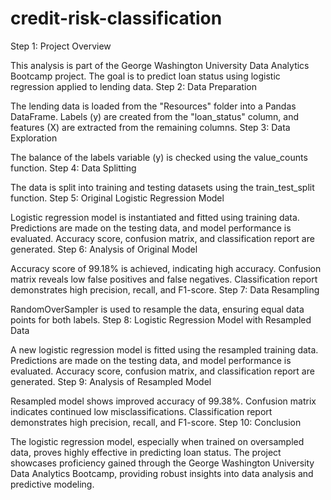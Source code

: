 # credit-risk-classification


Step 1: Project Overview

This analysis is part of the George Washington University Data Analytics Bootcamp project.
The goal is to predict loan status using logistic regression applied to lending data.
Step 2: Data Preparation

The lending data is loaded from the "Resources" folder into a Pandas DataFrame.
Labels (y) are created from the "loan_status" column, and features (X) are extracted from the remaining columns.
Step 3: Data Exploration

The balance of the labels variable (y) is checked using the value_counts function.
Step 4: Data Splitting

The data is split into training and testing datasets using the train_test_split function.
Step 5: Original Logistic Regression Model

Logistic regression model is instantiated and fitted using training data.
Predictions are made on the testing data, and model performance is evaluated.
Accuracy score, confusion matrix, and classification report are generated.
Step 6: Analysis of Original Model

Accuracy score of 99.18% is achieved, indicating high accuracy.
Confusion matrix reveals low false positives and false negatives.
Classification report demonstrates high precision, recall, and F1-score.
Step 7: Data Resampling

RandomOverSampler is used to resample the data, ensuring equal data points for both labels.
Step 8: Logistic Regression Model with Resampled Data

A new logistic regression model is fitted using the resampled training data.
Predictions are made on the testing data, and model performance is evaluated.
Accuracy score, confusion matrix, and classification report are generated.
Step 9: Analysis of Resampled Model

Resampled model shows improved accuracy of 99.38%.
Confusion matrix indicates continued low misclassifications.
Classification report demonstrates high precision, recall, and F1-score.
Step 10: Conclusion

The logistic regression model, especially when trained on oversampled data, proves highly effective in predicting loan status.
The project showcases proficiency gained through the George Washington University Data Analytics Bootcamp, providing robust insights into data analysis and predictive modeling.
